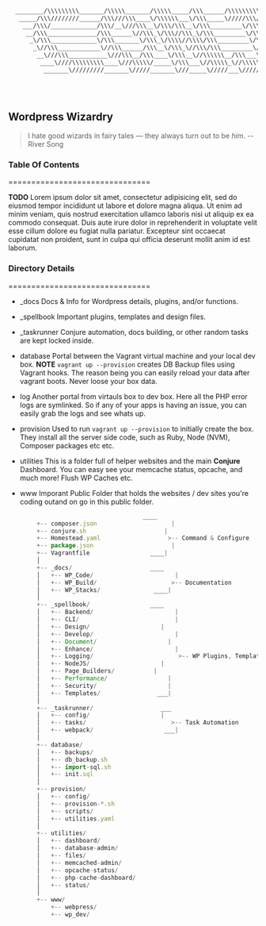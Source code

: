 ```bash                                                                                                   
                                                                                                         
  ________/\\\\\\\\\_______/\\\\\_______/\\\\\_____/\\\______/\\\\\\\\\\\__/\\\________/\\\____/\\\\\\\\\______/\\\\\\\\\\\\\\\_
   _____/\\\////////______/\\\///\\\____\/\\\\\\___\/\\\_____\/////\\\///__\/\\\_______\/\\\__/\\\///////\\\___\/\\\///////////__
    ___/\\\/_____________/\\\/__\///\\\__\/\\\/\\\__\/\\\_________\/\\\_____\/\\\_______\/\\\_\/\\\_____\/\\\___\/\\\_____________
     __/\\\______________/\\\______\//\\\_\/\\\//\\\_\/\\\_________\/\\\_____\/\\\_______\/\\\_\/\\\\\\\\\\\/____\/\\\\\\\\\\\_____
      _\/\\\_____________\/\\\_______\/\\\_\/\\\\//\\\\/\\\_________\/\\\_____\/\\\_______\/\\\_\/\\\//////\\\____\/\\\///////______
       _\//\\\____________\//\\\______/\\\__\/\\\_\//\\\/\\\_________\/\\\_____\/\\\_______\/\\\_\/\\\____\//\\\___\/\\\_____________
        __\///\\\___________\///\\\__/\\\____\/\\\__\//\\\\\\__/\\\___\/\\\_____\//\\\______/\\\__\/\\\_____\//\\\__\/\\\_____________
         ____\////\\\\\\\\\____\///\\\\\/_____\/\\\___\//\\\\\_\//\\\\\\\\\_______\///\\\\\\\\\/___\/\\\______\//\\\_\/\\\\\\\\\\\\\\\_
          _______\/////////_______\/////_______\///_____\/////___\/////////__________\/////////_____\///________\///__\///////////////__    
        
                     
            
```

## Wordpress Wizardry

> I hate good wizards in fairy tales — they always turn out to be _him_.
>     -- River Song


### Table Of Contents
===============================

**TODO**
Lorem ipsum dolor sit amet, consectetur adipisicing elit, sed do eiusmod tempor incididunt ut labore et dolore magna aliqua. Ut enim ad minim veniam, quis nostrud exercitation ullamco laboris nisi ut aliquip ex ea commodo consequat. Duis aute irure dolor in reprehenderit in voluptate velit esse cillum dolore eu fugiat nulla pariatur. Excepteur sint occaecat cupidatat non proident, sunt in culpa qui officia deserunt mollit anim id est laborum.


### Directory Details
===============================

* _docs
  Docs & Info for Wordpress details, plugins, and/or functions.

* _spellbook
  Important plugins, templates and design files.

* _taskrunner
  Conjure automation, docs building, or other random tasks are kept locked inside.

* database
  Portal between the Vagrant virtual machine and your local dev box. **NOTE** `vagrant up --provision` creates DB Backup files using Vagrant hooks. 
  The reason being you can easily reload your data after vagrant boots. Never loose your box data.

* log
  Another portal from virtauls box to dev box. Here all the PHP error logs are symlinked. 
  So if any of your apps is having an issue, you can easily grab the logs and see whats up.

* provision
  Used to run `vagrant up --provision` to initially create the box. They install all the server side code, such as Ruby, Node (NVM), Composer packages etc etc.

* utilities
  This is a folder full of helper websites and the main **Conjure** Dashboard.
  You can easy see your memcache status, opcache, and much more! Flush WP Caches etc.

* www
  Imporant Public Folder that holds the websites / dev sites you're coding outand on go in this public folder.


```js
			                          ____ 
		+-- composer.json			          |            
		+-- conjure.sh			            |            
		+-- Homestead.yaml			         >-- Command & Configure          
		+-- package.json			          |            
		+-- Vagrantfile			        ____|
		│                           
		+-- _docs/			            ____              
		│   +-- WP_Code/			           |             
		│   +-- WP_Build/			          >-- Documentation           
		│   +-- WP_Stacks/			     ____|               
		│
		+-- _spellbook/			        ____             
		│   +-- Backend/			           |           
		│   +-- CLI/			               |           
		│   +-- Design/			           |         
		│   +-- Develop/			           |          
		│   +-- Document/			         |           
		│   +-- Enhance/			           |           
		│   +-- Logging/			            >-- WP Plugins, Templates, Testing tools           
		│   +-- NodeJS/			           |          
		│   +-- Page_Builders/	         |          
		│   +-- Performance/		         |          
		│   +-- Security/			         |         
		│   +-- Templates/			      ___|             
		│
		+-- _taskrunner/			       ___                      
		│   +-- config/			           |                  
		│   +-- tasks/			              >-- Task Automation                
		│   +-- webpack/			        ___|                    
		│
		+-- database/			                          
		│   +-- backups/			                       
		│   +-- db_backup.sh		                     
		│   +-- import-sql.sh		                   
		│   +-- init.sql			                       
		│
		+-- provision/			                        
		│   +-- config/			                       
		│   +-- provision-*.sh	                     
		│   +-- scripts/			                       
		│   +-- utilities.yaml	                     
		│
		+-- utilities/			                        
		│   +-- dashboard/			                     
		│   +-- database-admin/			               
		│   +-- files/			                         
		│   +-- memcached-admin/		                 
		│   +-- opcache-status/			               
		│   +-- php-cache-dashboard/                
		│   +-- status/			                       
		│
		+-- www/			                              
		    +-- webpress/			                      
		    +-- wp_dev/		
```


